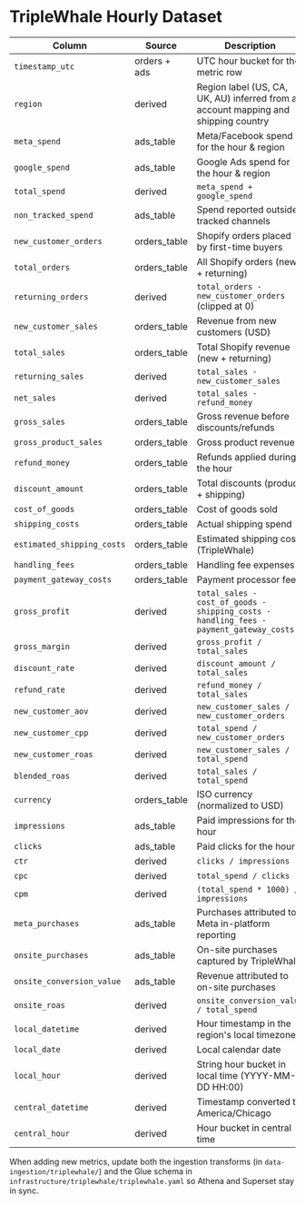 # TripleWhale Hourly Dataset

| Column | Source | Description |
| --- | --- | --- |
| `timestamp_utc` | orders + ads | UTC hour bucket for the metric row |
| `region` | derived | Region label (US, CA, UK, AU) inferred from ad account mapping and shipping country |
| `meta_spend` | ads_table | Meta/Facebook spend for the hour & region |
| `google_spend` | ads_table | Google Ads spend for the hour & region |
| `total_spend` | derived | `meta_spend + google_spend` |
| `non_tracked_spend` | ads_table | Spend reported outside tracked channels |
| `new_customer_orders` | orders_table | Shopify orders placed by first-time buyers |
| `total_orders` | orders_table | All Shopify orders (new + returning) |
| `returning_orders` | derived | `total_orders - new_customer_orders` (clipped at 0) |
| `new_customer_sales` | orders_table | Revenue from new customers (USD) |
| `total_sales` | orders_table | Total Shopify revenue (new + returning) |
| `returning_sales` | derived | `total_sales - new_customer_sales` |
| `net_sales` | derived | `total_sales - refund_money` |
| `gross_sales` | orders_table | Gross revenue before discounts/refunds |
| `gross_product_sales` | orders_table | Gross product revenue |
| `refund_money` | orders_table | Refunds applied during the hour |
| `discount_amount` | orders_table | Total discounts (product + shipping) |
| `cost_of_goods` | orders_table | Cost of goods sold |
| `shipping_costs` | orders_table | Actual shipping spend |
| `estimated_shipping_costs` | orders_table | Estimated shipping costs (TripleWhale) |
| `handling_fees` | orders_table | Handling fee expenses |
| `payment_gateway_costs` | orders_table | Payment processor fees |
| `gross_profit` | derived | `total_sales - cost_of_goods - shipping_costs - handling_fees - payment_gateway_costs` |
| `gross_margin` | derived | `gross_profit / total_sales` |
| `discount_rate` | derived | `discount_amount / total_sales` |
| `refund_rate` | derived | `refund_money / total_sales` |
| `new_customer_aov` | derived | `new_customer_sales / new_customer_orders` |
| `new_customer_cpp` | derived | `total_spend / new_customer_orders` |
| `new_customer_roas` | derived | `new_customer_sales / total_spend` |
| `blended_roas` | derived | `total_sales / total_spend` |
| `currency` | orders_table | ISO currency (normalized to USD) |
| `impressions` | ads_table | Paid impressions for the hour |
| `clicks` | ads_table | Paid clicks for the hour |
| `ctr` | derived | `clicks / impressions` |
| `cpc` | derived | `total_spend / clicks` |
| `cpm` | derived | `(total_spend * 1000) / impressions` |
| `meta_purchases` | ads_table | Purchases attributed to Meta in-platform reporting |
| `onsite_purchases` | ads_table | On-site purchases captured by TripleWhale |
| `onsite_conversion_value` | ads_table | Revenue attributed to on-site purchases |
| `onsite_roas` | derived | `onsite_conversion_value / total_spend` |
| `local_datetime` | derived | Hour timestamp in the region's local timezone |
| `local_date` | derived | Local calendar date |
| `local_hour` | derived | String hour bucket in local time (YYYY-MM-DD HH:00) |
| `central_datetime` | derived | Timestamp converted to America/Chicago |
| `central_hour` | derived | Hour bucket in central time |

When adding new metrics, update both the ingestion transforms (in
`data-ingestion/triplewhale/`) and the Glue schema in
`infrastructure/triplewhale/triplewhale.yaml` so Athena and Superset stay in sync.

